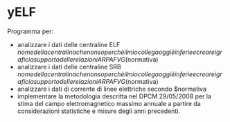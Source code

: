 # yELF

Programma per:
   * analizzare i dati delle centraline ELF $nomedellacentralinachenonsoperchèilmiocollegaoggièinferie e creare i grafici a supporto delle relazioni ARPA FVG ($normativa)
   * analizzare i dati delle centraline SRB $nomedellacentralinachenonsoperchèilmiocollegaoggièinferie e creare i grafici a supporto delle relazioni ARPA FVG ($normativa)
   * analizzare i dati di corrente di linee elettriche secondo $normativa
   * implementare la metodologia descritta nel DPCM 29/05/2008 per la stima del campo elettromagnetico massimo annuale a partire da considerazioni statistiche e misure degli anni precedenti.

